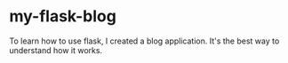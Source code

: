 # my-flask-blog

To learn how to use flask, I created a blog application. It's the best way to understand how it works. 
